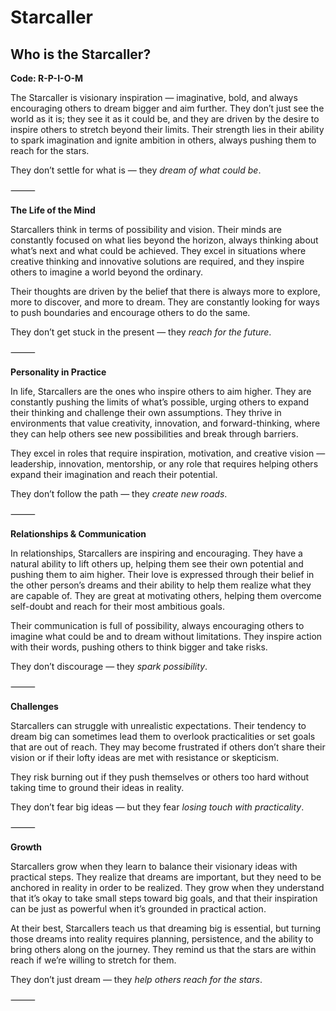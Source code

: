 # Starcaller
## Who is the Starcaller?
**Code: R-P-I-O-M**

The Starcaller is visionary inspiration — imaginative, bold, and always encouraging others to dream bigger and aim further. They don’t just see the world as it is; they see it as it could be, and they are driven by the desire to inspire others to stretch beyond their limits. Their strength lies in their ability to spark imagination and ignite ambition in others, always pushing them to reach for the stars.

They don’t settle for what is — they *dream of what could be*.

⸻

**The Life of the Mind**

Starcallers think in terms of possibility and vision. Their minds are constantly focused on what lies beyond the horizon, always thinking about what’s next and what could be achieved. They excel in situations where creative thinking and innovative solutions are required, and they inspire others to imagine a world beyond the ordinary.

Their thoughts are driven by the belief that there is always more to explore, more to discover, and more to dream. They are constantly looking for ways to push boundaries and encourage others to do the same.

They don’t get stuck in the present — they *reach for the future*.

⸻

**Personality in Practice**

In life, Starcallers are the ones who inspire others to aim higher. They are constantly pushing the limits of what’s possible, urging others to expand their thinking and challenge their own assumptions. They thrive in environments that value creativity, innovation, and forward-thinking, where they can help others see new possibilities and break through barriers.

They excel in roles that require inspiration, motivation, and creative vision — leadership, innovation, mentorship, or any role that requires helping others expand their imagination and reach their potential.

They don’t follow the path — they *create new roads*.

⸻

**Relationships & Communication**

In relationships, Starcallers are inspiring and encouraging. They have a natural ability to lift others up, helping them see their own potential and pushing them to aim higher. Their love is expressed through their belief in the other person’s dreams and their ability to help them realize what they are capable of. They are great at motivating others, helping them overcome self-doubt and reach for their most ambitious goals.

Their communication is full of possibility, always encouraging others to imagine what could be and to dream without limitations. They inspire action with their words, pushing others to think bigger and take risks.

They don’t discourage — they *spark possibility*.

⸻

**Challenges**

Starcallers can struggle with unrealistic expectations. Their tendency to dream big can sometimes lead them to overlook practicalities or set goals that are out of reach. They may become frustrated if others don’t share their vision or if their lofty ideas are met with resistance or skepticism.

They risk burning out if they push themselves or others too hard without taking time to ground their ideas in reality.

They don’t fear big ideas — but they fear *losing touch with practicality*.

⸻

**Growth**

Starcallers grow when they learn to balance their visionary ideas with practical steps. They realize that dreams are important, but they need to be anchored in reality in order to be realized. They grow when they understand that it’s okay to take small steps toward big goals, and that their inspiration can be just as powerful when it’s grounded in practical action.

At their best, Starcallers teach us that dreaming big is essential, but turning those dreams into reality requires planning, persistence, and the ability to bring others along on the journey. They remind us that the stars are within reach if we’re willing to stretch for them.

They don’t just dream — they *help others reach for the stars*.

⸻
